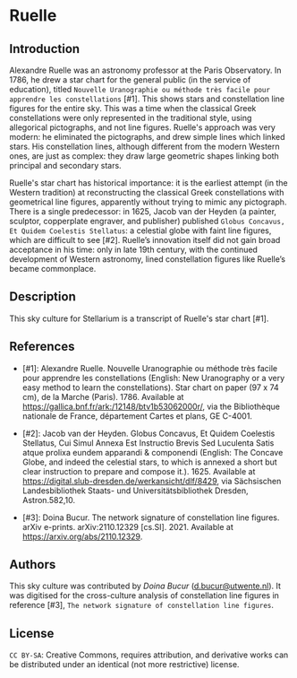# Ruelle

## Introduction

Alexandre Ruelle was an astronomy professor at the Paris Observatory. In 1786, he drew a star chart for the general public (in the service of education), titled `Nouvelle Uranographie ou méthode très facile pour apprendre les constellations` [#1]. This shows stars and constellation line figures for the entire sky. This was a time when the classical Greek constellations were only represented in the traditional style, using allegorical pictographs, and not line figures. Ruelle's approach was very modern: he eliminated the pictographs, and drew simple lines which linked stars. His constellation lines, although different from the modern Western ones, are just as complex: they draw large geometric shapes linking both principal and secondary stars.

Ruelle's star chart has historical importance: it is the earliest attempt (in the Western tradition) at reconstructing the classical Greek constellations with geometrical line figures, apparently without trying to mimic any pictograph. There is a single predecessor: in 1625, Jacob van der Heyden (a painter, sculptor, copperplate engraver, and publisher) published `Globus Concavus, Et Quidem Coelestis Stellatus`: a celestial globe with faint line figures, which are difficult to see [#2]. Ruelle’s innovation itself did not gain broad acceptance in his time: only in late 19th century, with the continued development of Western astronomy, lined constellation figures like Ruelle’s became commonplace.

## Description

This sky culture for Stellarium is a transcript of Ruelle's star chart [#1]. 

## References

 - [#1]: Alexandre Ruelle. Nouvelle Uranographie ou méthode très facile pour apprendre les constellations (English: New Uranography or a very easy method to learn the constellations). Star chart on paper (97 x 74 cm), de la Marche (Paris). 1786. Available at <https://gallica.bnf.fr/ark:/12148/btv1b53062000r/>, via the Bibliothèque nationale de France, département Cartes et plans, GE C-4001.

 - [#2]: Jacob van der Heyden. Globus Concavus, Et Quidem Coelestis Stellatus, Cui Simul Annexa Est Instructio Brevis Sed Luculenta Satis atque prolixa eundem apparandi & componendi (English: The Concave Globe, and indeed the celestial stars, to which is annexed a short but clear instruction to prepare and compose it.). 1625. Available at <https://digital.slub-dresden.de/werkansicht/dlf/8429>, via Sächsischen Landesbibliothek Staats- und Universitätsbibliothek Dresden, Astron.582,10.

 - [#3]: Doina Bucur. The network signature of constellation line figures. arXiv e-prints. arXiv:2110.12329 [cs.SI]. 2021. Available at <https://arxiv.org/abs/2110.12329>.

## Authors

This sky culture was contributed by _Doina Bucur_ (d.bucur@utwente.nl). It was digitised for the cross-culture analysis of constellation line figures in reference [#3], `The network signature of constellation line figures`.

## License

`CC BY-SA`: Creative Commons, requires attribution, and derivative works can be distributed under an identical (not more restrictive) license.